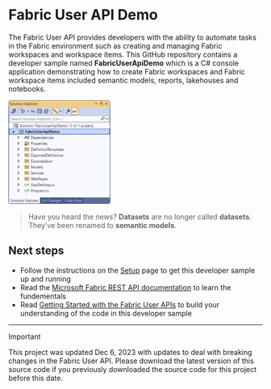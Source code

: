 # Fabric User API Demo

The Fabric User API provides developers with the ability to automate
tasks in the Fabric environment such as creating and managing Fabric
workspaces and workspace items. This GitHub repository contains a
developer sample named **FabricUserApiDemo** which is a C# console
application demonstrating how to create Fabric workspaces and Fabric
workspace items included semantic models, reports, lakehouses and
notebooks.

<img src="./images/ReadMe/media/image1.png" style="width:40%" />

> Have you heard the news? **Datasets** are no longer called **datasets**. They’ve been
renamed to **semantic models**.


## Next steps
 - Follow the instructions on the [Setup](https://github.com/PowerBiDevCamp/FabricUserApiDemo/blob/main/Setup.md) page to get this developer sample up and running
 - Read the [Microsoft Fabric REST API documentation](https://learn.microsoft.com/rest/api/fabric/articles/) to learn the fundementals
 - Read [Getting Started with the Fabric User
APIs](https://github.com/PowerBiDevCamp/FabricUserApiDemo/blob/main/Getting%20Started.md) to build your understanding of the code in this developer sample

---

> [!IMPORTANT]
> This project was updated Dec 6, 2023 with updates to deal with breaking changes in the Fabric User API.
> Please download the latest version of this source code if you previously downloaded the source code for this project before this date.

 
